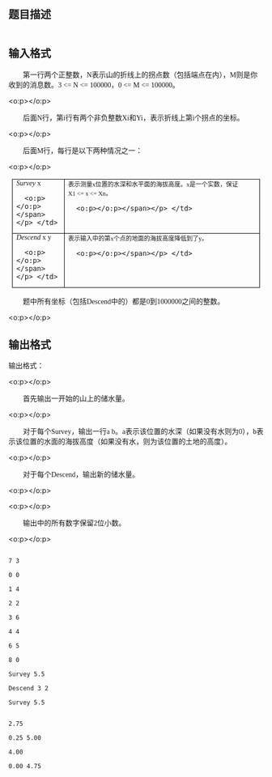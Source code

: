 ## 题目描述

<p><img alt="" src="https://s2.loli.net/2023/08/15/9TGewrs2I6LdPmt.png"></p>

## 输入格式

<p class="p0" style="margin-top: 0pt; margin-bottom: 0pt; text-indent: 21.3pt"><span style="font-size: 10.5pt; font-family: '宋体'; mso-spacerun: 'yes'">第一行两个正整数，<font face="Times New Roman">N</font><font face="宋体">表示山的折线上的拐点数（包括端点在内），</font><font face="Times New Roman">M</font><font face="宋体">则是你收到的消息数。</font><font face="Times New Roman">3 <= N <= 100000</font><font face="宋体">，</font><font face="Times New Roman">0 <= M <= 100000</font><font face="宋体">。</font></span><span style="font-size: 10.5pt; font-family: '宋体'; mso-spacerun: 'yes'">
  <o:p></o:p></span></p> 
<p class="p0" style="margin-top: 0pt; margin-bottom: 0pt; text-indent: 21.3pt"><span style="font-size: 10.5pt; font-family: '宋体'; mso-spacerun: 'yes'">后面<font face="Times New Roman">N</font><font face="宋体">行，第</font><font face="Times New Roman">i</font><font face="宋体">行有两个非负整数</font><font face="Times New Roman">Xi</font><font face="宋体">和</font><font face="Times New Roman">Yi</font><font face="宋体">，表示折线上第</font><font face="Times New Roman">i</font><font face="宋体">个拐点的坐标。</font></span><span style="font-size: 10.5pt; font-family: '宋体'; mso-spacerun: 'yes'">
  <o:p></o:p></span></p> 
<p class="p0" style="margin-top: 0pt; margin-bottom: 0pt; text-indent: 21.3pt"><span style="font-size: 10.5pt; font-family: '宋体'; mso-spacerun: 'yes'">后面<font face="Times New Roman">M</font><font face="宋体">行，每行是以下两种情况之一：</font></span><span style="font-size: 10.5pt; font-family: 'Times New Roman'; mso-spacerun: 'yes'">
  <o:p></o:p></span></p> 
<p> </p>
<table style="padding-right: 5.4pt; padding-left: 5.4pt; padding-bottom: 0pt; padding-top: 0pt; border-collapse: collapse; mso-table-layout-alt: fixed"> 
 <tbody> 
  <tr> 
   <td valign="top" width="92" style="border-right: rgb(0,0,0) 0.5pt solid; padding-right: 5.4pt; border-top: rgb(0,0,0) 0.5pt solid; padding-left: 5.4pt; padding-bottom: 0pt; border-left: rgb(0,0,0) 0.5pt solid; width: 69.2pt; padding-top: 0pt; border-bottom: rgb(0,0,0) 0.5pt solid; mso-border-left-alt: 0.5000pt solid rgb(0,0,0); mso-border-right-alt: 0.5000pt solid rgb(0,0,0); mso-border-top-alt: 0.5000pt solid rgb(0,0,0); mso-border-bottom-alt: 0.5000pt solid rgb(0,0,0)"> <p class="p0" style="margin-top: 0pt; margin-bottom: 0pt"><span style="font-size: 10.5pt; font-style: italic; font-family: '宋体'; mso-spacerun: 'yes'">Survey</span><span style="font-size: 10.5pt; font-family: '宋体'; mso-spacerun: 'yes'"> x </span><span style="font-size: 10.5pt; font-family: '宋体'">
      <o:p></o:p></span></p> </td> 
   <td valign="top" width="476" style="border-right: rgb(0,0,0) 0.5pt solid; padding-right: 5.4pt; border-top: rgb(0,0,0) 0.5pt solid; padding-left: 5.4pt; padding-bottom: 0pt; border-left: medium none; width: 357.2pt; padding-top: 0pt; border-bottom: rgb(0,0,0) 0.5pt solid; mso-border-left-alt: none; mso-border-right-alt: 0.5000pt solid rgb(0,0,0); mso-border-top-alt: 0.5000pt solid rgb(0,0,0); mso-border-bottom-alt: 0.5000pt solid rgb(0,0,0)"> <p class="p0" style="margin-top: 0pt; margin-bottom: 0pt"><span style="font-size: 9pt; font-family: '宋体'; mso-spacerun: 'yes'">表示测量<font face="Times New Roman">x</font><font face="宋体">位置的水深和水平面的海拔高度。</font><font face="Times New Roman">x</font><font face="宋体">是一个实数，保证</font><font face="Times New Roman">X1 <= x <= Xn</font><font face="宋体">。</font></span><span style="font-size: 9pt; font-family: '宋体'">
      <o:p></o:p></span></p> </td> 
  </tr> 
  <tr style="page-break-inside: TableInfo"> 
   <td valign="top" width="92" style="border-right: rgb(0,0,0) 0.5pt solid; padding-right: 5.4pt; border-top: medium none; padding-left: 5.4pt; padding-bottom: 0pt; border-left: rgb(0,0,0) 0.5pt solid; width: 69.2pt; padding-top: 0pt; border-bottom: rgb(0,0,0) 0.5pt solid; mso-border-left-alt: 0.5000pt solid rgb(0,0,0); mso-border-right-alt: 0.5000pt solid rgb(0,0,0); mso-border-top-alt: 0.5000pt solid rgb(0,0,0); mso-border-bottom-alt: 0.5000pt solid rgb(0,0,0)"> <p class="p0" style="margin-top: 0pt; margin-bottom: 0pt"><span style="font-size: 10.5pt; font-style: italic; font-family: '宋体'; mso-spacerun: 'yes'">Descend</span><span style="font-size: 10.5pt; font-family: '宋体'; mso-spacerun: 'yes'"> x y </span><span style="font-size: 10.5pt; font-family: '宋体'">
      <o:p></o:p></span></p> </td> 
   <td valign="top" width="476" style="border-right: rgb(0,0,0) 0.5pt solid; padding-right: 5.4pt; border-top: medium none; padding-left: 5.4pt; padding-bottom: 0pt; border-left: medium none; width: 357.2pt; padding-top: 0pt; border-bottom: rgb(0,0,0) 0.5pt solid; mso-border-left-alt: none; mso-border-right-alt: 0.5000pt solid rgb(0,0,0); mso-border-top-alt: 0.5000pt solid rgb(0,0,0); mso-border-bottom-alt: 0.5000pt solid rgb(0,0,0)"> <p class="p0" style="margin-top: 0pt; margin-bottom: 0pt"><span style="font-size: 9pt; font-family: '宋体'; mso-spacerun: 'yes'">表示输入中的第<font face="Times New Roman">x</font><font face="宋体">个点的地面的海拔高度降低到了</font><font face="Times New Roman">y</font><font face="宋体">。</font></span><span style="font-size: 9pt; font-family: '宋体'">
      <o:p></o:p></span></p> </td> 
  </tr> 
 </tbody> 
</table> 
<p></p> 
<p class="p0" style="margin-top: 0pt; margin-bottom: 0pt; text-indent: 21.3pt"><span style="font-size: 10.5pt; font-family: '宋体'; mso-spacerun: 'yes'">题中所有坐标（包括<font face="Times New Roman">Descend</font><font face="宋体">中的）都是</font><font face="Times New Roman">0</font><font face="宋体">到</font></span><span style="font-size: 10.5pt; font-family: 'Times New Roman'; mso-spacerun: 'yes'">1000000</span><span style="font-size: 10.5pt; font-family: '宋体'; mso-spacerun: 'yes'">之间的整数。</span><span style="font-size: 10.5pt; font-family: '宋体'; mso-spacerun: 'yes'">
  <o:p></o:p></span></p> <!--EndFragment-->

## 输出格式

<p class="p0" style="margin-top: 0pt; margin-bottom: 0pt"><span style="font-size: 10.5pt; font-family: '宋体'; mso-spacerun: 'yes'">输出格式：</span><span style="font-size: 10.5pt; font-family: '宋体'; mso-spacerun: 'yes'">
  <o:p></o:p></span></p> 
<p class="p0" style="margin-top: 0pt; margin-bottom: 0pt; text-indent: 21.3pt"><span style="font-size: 10.5pt; font-family: '宋体'; mso-spacerun: 'yes'">首先输出一开始的山上的储水量。</span><span style="font-size: 10.5pt; font-family: '宋体'; mso-spacerun: 'yes'">
  <o:p></o:p></span></p> 
<p class="p0" style="margin-top: 0pt; margin-bottom: 0pt; text-indent: 21.3pt"><span style="font-size: 10.5pt; font-family: '宋体'; mso-spacerun: 'yes'">对于每个<font face="Times New Roman">Survey</font><font face="宋体">，输出一行</font><font face="Times New Roman">a b</font><font face="宋体">。</font><font face="Times New Roman">a</font><font face="宋体">表示该位置的水深（如果没有水则为</font><font face="Times New Roman">0</font><font face="宋体">），</font><font face="Times New Roman">b</font><font face="宋体">表示该位置的水面的海拔高度（如果没有水，则为该位置的土地的高度）。</font></span><span style="font-size: 10.5pt; font-family: '宋体'; mso-spacerun: 'yes'">
  <o:p></o:p></span></p> 
<p class="p0" style="margin-top: 0pt; margin-bottom: 0pt; text-indent: 21.3pt"><span style="font-size: 10.5pt; font-family: '宋体'; mso-spacerun: 'yes'">对于每个<font face="Times New Roman">Descend</font><font face="宋体">，输出新的储水量。</font></span><span style="font-size: 10.5pt; font-family: '宋体'; mso-spacerun: 'yes'">
  <o:p></o:p></span></p> 
<p class="p0" style="margin-top: 0pt; margin-bottom: 0pt"><span style="font-size: 10.5pt; font-family: 'Times New Roman'; mso-spacerun: 'yes'">
  <o:p></o:p></span></p> 
<p class="p0" style="margin-top: 0pt; margin-bottom: 0pt; text-indent: 21.3pt"><span style="font-size: 10.5pt; font-family: '宋体'; mso-spacerun: 'yes'">输出中的所有数字保留<font face="Times New Roman">2</font><font face="宋体">位小数。</font></span><span style="font-size: 10.5pt; font-family: '宋体'; mso-spacerun: 'yes'">
  <o:p></o:p></span></p> <!--EndFragment-->

```input1
7 3
0 0
1 4
2 2
3 6
4 4
6 5
8 0
Survey 5.5
Descend 3 2
Survey 5.5
```
```output1
2.75
0.25 5.00
4.00
0.00 4.75
```
